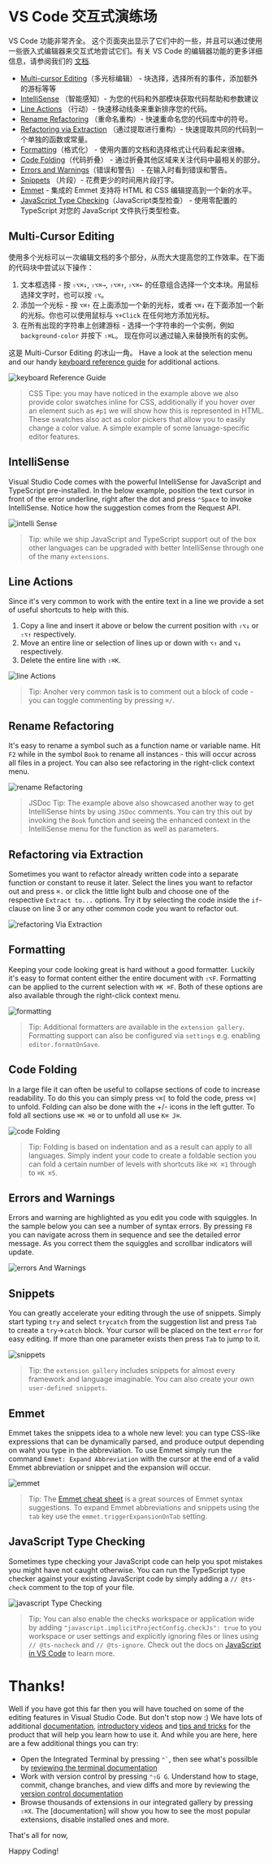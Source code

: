 # VS Code 交互式演练场
VS Code 功能非常齐全。 这个页面突出显示了它们中的一些，并且可以通过使用一些嵌入式编辑器来交互式地尝试它们。有关 VS Code 的编辑器功能的更多详细信息，请参阅我们的 [文档](https://code.visualstudio.com/docs#vscode).

- [Multi-cursor Editing](#multi-cursor-editing)（多光标编辑） - 块选择，选择所有的事件，添加额外的游标等等
- [IntelliSense](#intellisense) （智能感知）- 为您的代码和外部模块获取代码帮助和参数建议
- [Line Actions](#line-actions) （行动）- 快速移动线条来重新排序您的代码。
- [Rename Refactoring](#rename-refactoring) （重命名重构）- 快速重命名您的代码库中的符号。
- [Refactoring via Extraction](#refactoring-via-extraction) （通过提取进行重构）- 快速提取共同的代码到一个单独的函数或常量。
- [Formatting](#formatting)（格式化） - 使用内置的文档和选择格式让代码看起来很棒。
- [Code Folding](#code-folding)（代码折叠） - 通过折叠其他区域来关注代码中最相关的部分。
- [Errors and Warnings](#errors-and-warnings)（错误和警告） - 在输入时看到错误和警告。
- [Snippets](#snippets) （片段）- 花费更少的时间用片段打字。
- [Emmet](#emmet) - 集成的 Emmet 支持将 HTML 和 CSS 编辑提高到一个新的水平。
- [JavaScript Type Checking](#javascript-type-checking)（JavaScript类型检查） - 使用零配置的 TypeScript 对您的 JavaScript 文件执行类型检查。



## Multi-Cursor Editing
使用多个光标可以一次编辑文档的多个部分，从而大大提高您的工作效率。在下面的代码块中尝试以下操作：

1. 文本框选择 - 按 `⇧⌥⌘↓`, `⇧⌥⌘→`, `⇧⌥⌘↑`, `⇧⌥⌘←` 的任意组合选择一个文本块。用鼠标选择文字时，也可以按 `⇧⌥`。
2. 添加一个光标 - 按 `⌥⌘↑` 在上面添加一个新的光标，或者 `⌥⌘↓` 在下面添加一个新的光标。你也可以使用鼠标与 `⌥+Click` 在任何地方添加光标。
3. 在所有出现的字符串上创建游标 - 选择一个字符串的一个实例，例如 `background-color` 并按下 `⇧⌘L`。 现在你可以通过输入来替换所有的实例。

这是 Multi-Cursor Editing 的冰山一角。 Have a look at the selection menu and our handy [keyboard reference guide](https://code.visualstudio.com/shortcuts/keyboard-shortcuts-macos.pdf) for additional actions.

![keyboard Reference Guide](img/keyboard-guide.png)

> CSS Tipe: you may have noticed in the example above we also provide color swatches inline for CSS, additionally if you hover over an element such as `#p1` we will show how this is represented in HTML. These swatches also act as color pickers that allow you to easily change a color value. A simple example of some lanuage-specific editor features.



## IntelliSense
Visual Studio Code comes with the powerful IntelliSense for JavaScript and TypeScript pre-installed. In the below example, position the text cursor in front of the error underline, right after the dot and press `⌃Space` to invoke IntelliSense. Notice how the suggestion comes from the Request API.

![intelli Sense](img/intelliSense.png)

> Tip: while we ship JavaScript and TypeScript support out of the box other languages can be upgraded with better IntelliSense through one of the many `extensions`.



## Line Actions
Since it's very common to work with the entire text in a line we provide a set of useful shortcuts to help with this.

1. Copy a line and insert it above or below the current position with `⇧⌥↓` or `⇧⌥↑` respectively.
2. Move an entire line or selection of lines up or down with `⌥↑` and `⌥↓` respectively.
3. Delete the entire line with `⇧⌘K`.

![line Actions](img/lineActions.png)

> Tip: Anoher very common task is to comment out a block of code - you can toggle commenting by pressing `⌘/`.



## Rename Refactoring
It's easy to rename a symbol such as a function name or variable name. Hit `F2` while in the symbol `Book` to rename all instances - this will occur across all files in a project. You can also see refactoring in the right-click context menu.

![rename Refactoring](img/renameRefactoring.png)

> JSDoc Tip: The example above also showcased another way to get IntelliSense hints by using `JSDoc` comments. You can try this out by invoking the `Book` function and seeing the enhanced context in the IntelliSense menu for the function as well as parameters.



## Refactoring via Extraction
Sometimes you want to refactor already written code into a separate function or constant to reuse it later. Select the lines you want to refactor out and press `⌘.` or click the little light bulb and choose one of the respective `Extract to...` options. Try it by selecting the code inside the `if`-clause on line 3 or any other common code you want to refactor out.

![refactoring Via Extraction](img/refactoringViaExtraction.png)



## Formatting
Keeping your code looking great is hard without a good formatter. Luckily it's easy to format content either the entire document with `⇧⌥F`. Formatting can be applied to the current selection with `⌘K ⌘F`. Both of these options are also available through the right-click context menu.

![formatting](img/formatting.png)

> Tip: Additional formatters are available in the `extension gallery`. Formatting support can also be configured via `settings` e.g. enabling `editor.formatOnSave`.



## Code Folding
In a large file it can often be useful to collapse sections of code to increase readability. To do this you can simply press `⌥⌘[` to fold the code, press `⌥⌘]` to unfold. Folding can also be done with the +/- icons in the left gutter. To fold all sections use `⌘K ⌘0` or to unfold all use `K⌘ J⌘`.

![code Folding](img/codeFolding.png)

> Tip: Folding is based on indentation and as a result can apply to all languages. Simply indent your code to create a foldable section you can fold a certain number of levels with shortcuts like `⌘K ⌘1` through to `⌘K ⌘5`.



## Errors and Warnings
Errors and warning are highlighted as you edit you code with squiggles. In the sample below you can see a number of syntax errors. By pressing `F8` you can navigate across them in sequence and see the detailed error message. As you correct them the squiggles and scrollbar indicators will update.

![errors And Warnings](img/errorsAndWarnings.png)



## Snippets
You can greatly accelerate your editing through the use of snippets. Simply start typing `try` and select `trycatch` from the suggestion list and press `Tab` to create a `try`->`catch` block. Your cursor will be placed on the text `error` for easy editing. If more than one parameter exists then press `Tab` to jump to it.

![snippets](img/snippets.png)

> Tip: the `extension gallery` includes snippets for almost every framework and language imaginable. You can also create your own `user-defined snippets`.



## Emmet
Emmet takes the snippets idea to a whole new level: you can type CSS-like expressions that can be dynamically parsed, and produce output depending on waht you type in the abbreviation. To use Emmet simply run the command `Emmet: Expand Abbreviation` with the cursor at the end of a valid Emmet abbreviation or snippet and the expansion will occur.

![emmet](img/emmet.png)

> Tip: The [Emmet cheat sheet](https://docs.emmet.io/cheat-sheet/) is a great sources of Emmet syntax suggestions. To expand Emmet abbreviations and snippets using the `tab` key use the `emmet.triggerExpansionOnTab` setting.



## JavaScript Type Checking
Sometimes type checking your JavaScript code can help you spot mistakes you might have not caught otherwise. You can run the TypeScript type checker against your existing JavaScript code by simply adding a `// @ts-check` comment to the top of your file.

![javascript Type Checking](img/javascriptTypeChecking.png)

> Tip: You can also enable the checks workspace or application wide by adding `"javascript.implicitProjectConfig.checkJs": true` to you workspace or user settings and explicitly ignoring files or lines using `// @ts-nocheck` and `// @ts-ignore`. Check out the docs on [JavaScript in VS Code](https://code.visualstudio.com/docs/languages/javascript) to learn more.




# Thanks!
Well if you have got this far then you will have touched on some of the editing features in Visual Studio Code. But don't stop now :) We have lots of additional [documentation](https://code.visualstudio.com/docs), [introductory videos](https://code.visualstudio.com/docs/getstarted/introvideos) and [tips and tricks](https://code.visualstudio.com/docs/getstarted/tips-and-tricks#vscode) for the product that will help you learn how to use it. And while you are here, here are a few additional things you can try:

- Open the Integrated Terminal by pressing `` ⌃` ``, then see what's possilble by [reviewing the terminal documentation](https://code.visualstudio.com/docs/editor/integrated-terminal)
- Work with version control by pressing `⌃⇧G G`. Understand how to stage, commit, change branches, and view diffs and more by reviewing the [version control documentation](https://code.visualstudio.com/docs/editor/versioncontrol)
- Browse thousands of extensions in our integrated gallery by pressing `⇧⌘X`. The [documentation] will show you how to see the most popular extensions, disable installed ones and more.

That's all for now,

Happy Coding!






